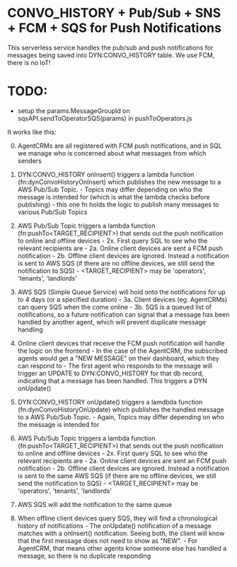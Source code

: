 # CONVO_HISTORY + Pub/Sub + SNS + FCM + SQS for Push Notifications
This serverless service handles the pub/sub and push notifications for messages being saved into DYN:CONVO_HISTORY table. We use FCM, there is no IoT!


# TODO:
- setup the params.MessageGroupId on sqsAPI.sendToOperatorSQS(params) in pushToOperators.js


It works like this:


0. AgentCRMs are all registered with FCM push notifications, and in SQL we manage who is concerned about what messages from which senders

1. DYN:CONVO_HISTORY onInsert() triggers a lambda function (fn:dynConvoHistoryOnInsert) which publishes the new message to a AWS Pub/Sub Topic.
        - Topics may differ depending on who the message is intended for (which is what the lambda checks before publishing)
        - this one fn holds the logic to publish many messages to various Pub/Sub Topics
2. AWS Pub/Sub Topic triggers a lambda function (fn:pushTo<TARGET_RECIPIENT>) that sends out the push notification to online and offline devices
        - 2x. First query SQL to see who the relevant recipients are
        - 2a. Online client devices are sent a FCM push notification
        - 2b. Offline client devices are ignored. Instead a notification is sent to AWS SQS (if there are no offline devices, we still send the notification to SQS)
        - <TARGET_RECIPIENT> may be 'operators', 'tenants', 'landlords'
3. AWS SQS (Simple Queue Service) will hold onto the notifications for up to 4 days (or a specified duration)
        - 3a. Client devices (eg. AgentCRMs) can query SQS when the come online
        - 3b. SQS is a queued list of notifications, so a future notification can signal that a message has been handled by another agent, which will prevent duplicate message handling
4. Online client devices that receive the FCM push notification will handle the logic on the frontend
        - In the case of the AgentCRM, the subscribed agents would get a "NEW MESSAGE" on their dashboard, which they can respond to
        - The first agent who responds to the message will trigger an UPDATE to DYN:CONVO_HISTORY for that db record, indicating that a message has been handled. This triggers a DYN onUpdate()

5. DYN:CONVO_HISTORY onUpdate() triggers a lamdbda function (fn:dynConvoHistoryOnUpdate) which publishes the handled message to a AWS Pub/Sub Topic.
        - Again, Topics may differ depending on who the message is intended for
6. AWS Pub/Sub Topic triggers a lambda function (fn:pushTo<TARGET_RECIPIENT>) that sends out the push notification to online and offline devices
        - 2x. First query SQL to see who the relevant recipients are
        - 2a. Online client devices are sent an FCM push notification
        - 2b. Offline client devices are ignored. Instead a notification is sent to the same AWS SQS (if there are no offline devices, we still send the notification to SQS)
        - <TARGET_RECIPIENT> may be 'operators', 'tenants', 'landlords'
7. AWS SQS will add the notification to the same queue
8. When offline client devices query SQS, they will find a chronological history of notifications
        - The onUpdate() notification of a message matches with a onInsert() notification. Seeing both, the client will know that the first message does not need to show as "NEW".
        - For AgentCRM, that means other agents know someone else has handled a message, so there is no duplicate responding
